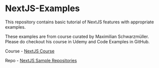 # NextJS-Examples
This repository contains basic tutorial of NextJS features with appropriate examples. 

These examples are from course curated by Maximilian Schwarzmüller. <br/>
Please do checkout his course in Udemy and Code Examples in GitHub.

Course - [NextJS Course](https://www.udemy.com/course/nextjs-react-the-complete-guide/)

Repo - [NextJS Sample Repositories](https://github.com/mschwarzmueller/nextjs-course-code/tree/main)
